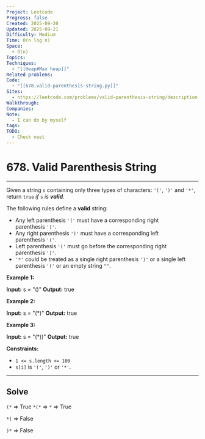 ```yaml
---
Project: Leetcode
Progress: false
Created: 2025-09-20
Updated: 2025-09-21
Difficulty: Medium
Time: O(n log n)
Space:
  - O(n)
Topics:
Techniques:
  - "[[Heap#Max heap]]"
Related problems:
Code:
  - "[[678.valid-parenthesis-string.py]]"
Sites:
  - https://leetcode.com/problems/valid-parenthesis-string/description
Walkthrough:
Companies:
Note:
  - I can do by myself
tags:
TODO:
  - Check neet
---
```

# 678. Valid Parenthesis String
---
Given a string `s` containing only three types of characters: `'('`, `')'` and `'*'`, return `true` _if_ `s` _is **valid**_.

The following rules define a **valid** string:

- Any left parenthesis `'('` must have a corresponding right parenthesis `')'`.
- Any right parenthesis `')'` must have a corresponding left parenthesis `'('`.
- Left parenthesis `'('` must go before the corresponding right parenthesis `')'`.
- `'*'` could be treated as a single right parenthesis `')'` or a single left parenthesis `'('` or an empty string `""`.

**Example 1:**

**Input:** s = "()"
**Output:** true

**Example 2:**

**Input:** s = "(*)"
**Output:** true

**Example 3:**

**Input:** s = "(*))"
**Output:** true

**Constraints:**

- `1 <= s.length <= 100`
- `s[i]` is `'('`, `')'` or `'*'`.


----

## Solve

`(*` => True
`*(*` => `*` => True

`*(` => False

`)*` => False
